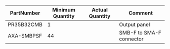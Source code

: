 |    PartNumber|Minimum Quantity|Actual Quantity|Comment                   |
|--------------|----------------|---------------|--------------------------|
|    PR35B32CMB|               1|               |              Output panel|
|    AXA-SMBPSF|              44|               |  SMB-F to SMA-F connector|
